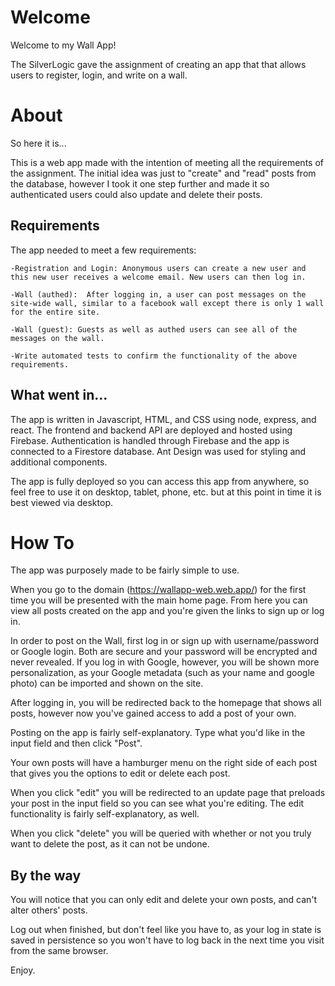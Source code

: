# Welcome

Welcome to my Wall App! 

The SilverLogic gave the assignment of creating an app that that allows users to register, login, and write on a wall.

# About

So here it is...

This is a web app made with the intention of meeting all the requirements of the assignment. The initial idea was just to "create" and "read" posts from the database, however I took it one step further and made it so authenticated users could also update and delete their posts.

## Requirements

The app needed to meet a few requirements:

    -Registration and Login: Anonymous users can create a new user and this new user receives a welcome email. New users can then log in.

    -Wall (authed):  After logging in, a user can post messages on the site-wide wall, similar to a facebook wall except there is only 1 wall for the entire site.  

    -Wall (guest): Guests as well as authed users can see all of the messages on the wall.

    -Write automated tests to confirm the functionality of the above requirements.  


## What went in...

The app is written in Javascript, HTML, and CSS using node, express, and react. The frontend and backend API are deployed and hosted using Firebase. Authentication is handled through Firebase and the app is connected to a Firestore database. Ant Design was used for styling and additional components.

The app is fully deployed so you can access this app from anywhere, so feel free to use it on desktop, tablet, phone, etc. but at this point in time it is best viewed via desktop.


# How To

The app was purposely made to be fairly simple to use. 

When you go to the domain (https://wallapp-web.web.app/) for the first time you will be presented with the main home page. From here you can view all posts created on the app and you're given the links to sign up or log in.

In order to post on the Wall, first log in or sign up with username/password or Google login. Both are secure and your password will be encrypted and never revealed. If you log in with Google, however, you will be shown more personalization, as your Google metadata (such as your name and google photo) can be imported and shown on the site.

After logging in, you will be redirected back to the homepage that shows all posts, however now you've gained access to add a post of your own.

Posting on the app is fairly self-explanatory. Type what you'd like in the input field and then click "Post".

Your own posts will have a hamburger menu on the right side of each post that gives you the options to edit or delete each post. 

When you click "edit" you will be redirected to an update page that preloads your post in the input field so you can see what you're editing. The edit functionality is fairly self-explanatory, as well.

When you click "delete" you will be queried with whether or not you truly want to delete the post, as it can not be undone.


## By the way 

You will notice that you can only edit and delete your own posts, and can't alter others' posts. 

Log out when finished, but don't feel like you have to, as your log in state is saved in persistence so you won't have to log back in the next time you visit from the same browser.


Enjoy.

